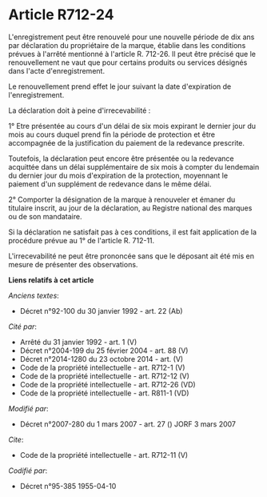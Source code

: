 # Article R712-24

L'enregistrement peut être renouvelé pour une nouvelle période de dix ans par déclaration du propriétaire de la marque,
établie dans les conditions prévues à l'arrêté mentionné à l'article R. 712-26. Il peut être précisé que le renouvellement ne
vaut que pour certains produits ou services désignés dans l'acte d'enregistrement. 

Le renouvellement prend effet le jour suivant la date d'expiration de l'enregistrement. 

La déclaration doit à peine d'irrecevabilité : 

1° Etre présentée au cours d'un délai de six mois expirant le dernier jour du mois au cours duquel prend fin la période de
protection et être accompagnée de la justification du paiement de la redevance prescrite. 

Toutefois, la déclaration peut encore être présentée ou la redevance acquittée dans un délai supplémentaire de six mois à
compter du lendemain du dernier jour du mois d'expiration de la protection, moyennant le paiement d'un supplément de
redevance dans le même délai. 

2° Comporter la désignation de la marque à renouveler et émaner du titulaire inscrit, au jour de la déclaration, au Registre
national des marques ou de son mandataire. 

Si la déclaration ne satisfait pas à ces conditions, il est fait application de la procédure prévue au 1° de l'article R.
712-11.

L'irrecevabilité ne peut être prononcée sans que le déposant ait été mis en mesure de présenter des observations.

**Liens relatifs à cet article**

_Anciens textes_:

  - Décret n°92-100 du 30 janvier 1992 - art. 22 (Ab)

_Cité par_:

  - Arrêté du 31 janvier 1992 - art. 1 (V)
  - Décret n°2004-199 du 25 février 2004 - art. 88 (V)
  - Décret n°2014-1280 du 23 octobre 2014 - art. (V)
  - Code de la propriété intellectuelle - art. R712-1 (V)
  - Code de la propriété intellectuelle - art. R712-12 (V)
  - Code de la propriété intellectuelle - art. R712-26 (VD)
  - Code de la propriété intellectuelle - art. R811-1 (VD)

_Modifié par_:

  - Décret n°2007-280 du 1 mars 2007 - art. 27 () JORF 3 mars 2007

_Cite_:

  - Code de la propriété intellectuelle - art. R712-11 (V)

_Codifié par_:

  - Décret n°95-385 1955-04-10
